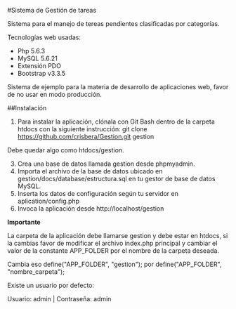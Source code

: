 #Sistema de Gestión de tareas

Sistema para el manejo de tereas pendientes clasificadas por categorías.

Tecnologías web usadas:
- Php 5.6.3
- MySQL 5.6.21
- Extensión PDO
- Bootstrap v3.3.5

Sistema de ejemplo para la materia de desarrollo de aplicaciones web, favor de no usar en modo producción.

##Instalación

1. Para instalar la aplicación, clónala con Git Bash dentro de la carpeta htdocs con la siguiente instrucción: git clone https://github.com/crisbera/Gestion.git gestion

Debe quedar algo como htdocs/gestion.

3. Crea una base de datos llamada gestion desde phpmyadmin.
4. Importa el archivo de la base de datos ubicado en gestion/docs/database/estructura.sql en tu gestor de base de datos MySQL.
5. Inserta los datos de configuración según tu servidor en aplication/config.php
6. Invoca la aplicación desde http://localhost/gestion

**Importante**

La carpeta de la aplicación debe llamarse gestion y debe estar en htdocs, si la cambias favor de modificar el archivo index.php principal y cambiar el valor de la constante APP_FOLDER por el nombre de la carpeta deseada.

Cambia eso define("APP_FOLDER", "gestion"); por define("APP_FOLDER", "nombre_carpeta");

Existe un usuario por defecto:

Usuario: admin | Contraseña: admin